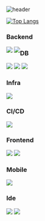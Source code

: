 <!--타이틀 부분-->
![header](https://capsule-render.vercel.app/api?type=venom&color=auto&height=300&section=header&text=wonhy2ok`s%20Github&fontSize=90)

<!--Language Card Layout-->
[![Top Langs](https://github-readme-stats.vercel.app/api/top-langs/?username=wonhy2ok&layout=donut)](https://github.com/anuraghazra/github-readme-stats)

<!--skill-->
### Backend
<div style="float:left">
<img src="https://img.shields.io/badge/Spring-ffffff.svg?style=for-the-badge&logo=Spring&logoColor=6DB33F" />
<img src="https://img.shields.io/badge/apachekafka-ffffff.svg?style=for-the-badge&logo=apache%20Kafka&logoColor=231F20" />
</div>

### DB
<img src="https://img.shields.io/badge/postgresql-ffffff.svg?style=for-the-badge&logo=PostgreSQL&logoColor=4169E1" />
<img src="https://img.shields.io/badge/mariadb-ffffff.svg?style=for-the-badge&logo=MariaDB&logoColor=003545" />
<img src="https://img.shields.io/badge/oracle-ffffff.svg?style=for-the-badge&logo=Oracle&logoColor=F80000" />

### Infra
<img src="https://img.shields.io/badge/docker-ffffff.svg?style=for-the-badge&logo=Docker&logoColor=2496ED" />

### CI/CD
<img src="https://img.shields.io/badge/jenkins-ffffff.svg?style=for-the-badge&logo=Jenkins&logoColor=D24939" />

### Frontend
<img src="https://img.shields.io/badge/openlayers-ffffff.svg?style=for-the-badge&logo=Openlayers&logoColor=1F6B75" />
<img src="https://img.shields.io/badge/vuedotjs-ffffff.svg?style=for-the-badge&logo=Vue.js&logoColor=1F6B75" />

### Mobile
<img src="https://img.shields.io/badge/flutter-ffffff.svg?style=for-the-badge&logo=Flutter&logoColor=02569B" />

### Ide
<img src="https://img.shields.io/badge/intellijidea-ffffff.svg?style=for-the-badge&logo=Intellij%20IDEA&logoColor=000000" />
<img src="https://img.shields.io/badge/eclipseide-ffffff.svg?style=for-the-badge&logo=Eclipse%20IDE&logoColor=#2C2255" />

### 
<!--
## Hi there 👋
**wonhy2ok/wonhy2ok** is a ✨ _special_ ✨ repository because its `README.md` (this file) appears on your GitHub profile.

Here are some ideas to get you started:

- 🔭 I’m currently working on ...
- 🌱 I’m currently learning ...
- 👯 I’m looking to collaborate on ...
- 🤔 I’m looking for help with ...
- 💬 Ask me about ...
- 📫 How to reach me: ...
- 😄 Pronouns: ...
- ⚡ Fun fact: ...
-->
